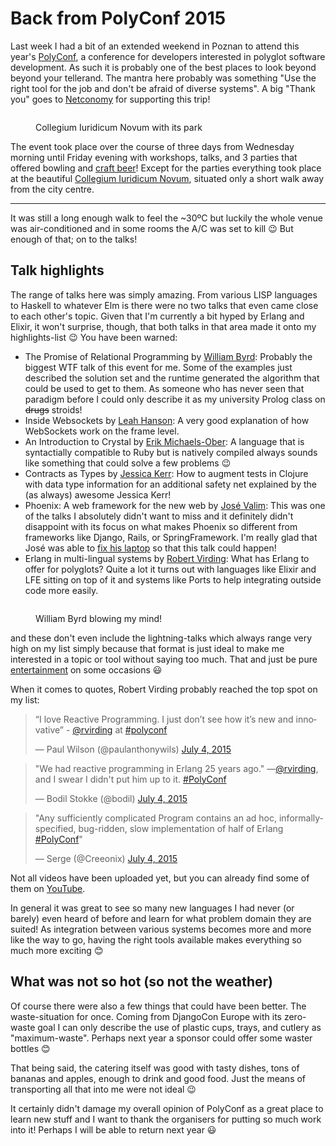 # Back from PolyConf 2015

Last week I had a bit of an extended weekend in Poznan to attend this year's
[PolyConf][pc], a conference for developers interested in polyglot software
development. As such it is probably one of the best places to look beyond beyond
your tellerand. The mantra here probably was something "Use the right tool for
the job and don't be afraid of diverse systems". A big "Thank you" goes to
[Netconomy][nc] for supporting this trip!

<figure>
<img alt="" src="http://photos.h10n.me/Conferences/PolyConf-2015/i-RVjzp8X/0/XL/DSC03963-XL.jpg"/>
<figcaption><p>Collegium Iuridicum Novum with its park</p></figcaption>
</figure>

The event took place over the course of three days from Wednesday morning until
Friday evening with workshops, talks, and 3 parties that offered bowling and
[craft beer][ps]! Except for the parties everything took place at the beautiful
[Collegium Iuridicum Novum][1], situated only a short walk away from the city
centre.

---------

It was still a long enough walk to feel the ~30ºC but luckily the whole venue
was air-conditioned and in some rooms the A/C was set to kill 😉 But enough of
that; on to the talks!

## Talk highlights

The range of talks here was simply amazing. From various LISP languages to
Haskell to whatever Elm is there were no two talks that even came close to each
other's topic. Given that I'm currently a bit hyped
by Erlang and Elixir, it won't surprise, though, that both talks in that area
made it onto my highlights-list 😉 You have been warned:

* The Promise of Relational Programming by [William Byrd][wb]: Probably the
  biggest WTF talk of this event for me. Some of the examples just described the
  solution set and the runtime generated the algorithm that could be used to get
  to them. As someone who has never seen that paradigm before I could only
  describe it as my university Prolog class on <s>drugs</s> stroids!
* Inside Websockets by [Leah Hanson][lh]: A very good explanation of how
  WebSockets work on the frame level.
* An Introduction to Crystal by [Erik Michaels-Ober][emo]: A language that is
  syntactially compatible to Ruby but is natively compiled always sounds like
  something that could solve a few problems 😉
* Contracts as Types by [Jessica Kerr][jk]: How to augment tests in Clojure with
  data type information for an additional safety net explained by the (as
  always) awesome Jessica Kerr!
* Phoenix: A web framework for the new web by [José Valim][jv]: This was one of
  the talks I absolutely didn't want to miss and it definitely didn't disappoint
  with its focus on what makes Phoenix so different from frameworks like Django,
  Rails, or SpringFramework. I'm really glad that José was able to [fix his
  laptop][2] so that this talk could happen!
* Erlang in multi-lingual systems by [Robert Virding][rv]: What has Erlang to
  offer for polyglots? Quite a lot it turns out with languages like Elixir and
  LFE sitting on top of it and systems like Ports to help integrating outside
  code more easily.

<figure>
<img alt="" src="http://photos.h10n.me/Conferences/PolyConf-2015/i-JgrrPND/0/XL/DSC03958-XL.jpg"/>
<figcaption><p>William Byrd blowing my mind!</p></figcaption>
</figure>

and these don't even include the lightning-talks which always range very high on
my list simply because that format is just ideal to make me interested in a
topic or tool without saying too much. That and just be pure [entertainment][3] on
some occasions 😃

When it comes to quotes, Robert Virding probably reached the top spot on my list:

<blockquote class="twitter-tweet" lang="en"><p lang="en" dir="ltr">“I love Reactive Programming. I just don’t see how it’s new and innovative” - <a href="https://twitter.com/rvirding">@rvirding</a> at <a href="https://twitter.com/hashtag/polyconf?src=hash">#polyconf</a></p>&mdash; Paul Wilson (@paulanthonywils) <a href="https://twitter.com/paulanthonywils/status/617375199965655040">July 4, 2015</a></blockquote>

<blockquote class="twitter-tweet" lang="en"><p lang="en" dir="ltr">&quot;We had reactive programming in Erlang 25 years ago.&quot; —<a href="https://twitter.com/rvirding">@rvirding</a>, and I swear I didn&#39;t put him up to it. <a href="https://twitter.com/hashtag/PolyConf?src=hash">#PolyConf</a></p>&mdash; Bodil Stokke (@bodil) <a href="https://twitter.com/bodil/status/617385314018066432">July 4, 2015</a></blockquote>

<blockquote class="twitter-tweet" lang="en"><p lang="en" dir="ltr">&quot;Any sufficiently complicated Program contains an ad hoc, informally-specified, bug-ridden, slow implementation of half of Erlang <a href="https://twitter.com/hashtag/PolyConf?src=hash">#PolyConf</a>&quot;</p>&mdash; Serge (@Creeonix) <a href="https://twitter.com/Creeonix/status/617396706276208640">July 4, 2015</a></blockquote>
<script async src="https://platform.twitter.com/widgets.js" charset="utf-8"></script>

Not all videos have been uploaded yet, but you can already find some of them on
[YouTube](https://www.youtube.com/user/polyconf/videos).

In general it was great to see so many new languages I had never (or barely)
even heard of before and learn for what problem domain they are suited! As
integration between various systems becomes more and more like the way to go,
having the right tools available makes everything so much more exciting 😊

## What was not so hot (so not the weather)

Of course there were also a few things that could have been better. The
waste-situation for once. Coming from DjangoCon Europe with its zero-waste goal
I can only describe the use of plastic cups, trays, and cutlery as
"maximum-waste". Perhaps next year a sponsor could offer some waster bottles 😊

That being said, the catering itself was good with tasty dishes, tons of bananas
and apples, enough to drink and good food. Just the means of transporting all
that into me were not ideal 😉

It certainly didn't damage my overall opinion of PolyConf as a great place to
learn new stuff and I want to thank the organisers for putting so much work into
it! Perhaps I will be able to return next year 😃

[1]: https://pl.wikipedia.org/wiki/Collegium_Iuridicum_Novum_w_Poznaniu
[2]: https://twitter.com/josevalim/status/617005499310063616
[3]: https://twitter.com/bodil/status/617333049676726273
[pc]: http://polyconf.com/
[ps]: http://piwnastopa.pl/
[wb]: https://twitter.com/webyrd
[lh]: https://twitter.com/astrieanna
[rv]: http://twitter.com/rvirding
[jv]: http://twitter.com/josevalim
[emo]: http://twitter.com/sferik
[jk]: http://twitter.com/jessitron
[nc]: http://netconomy.net
